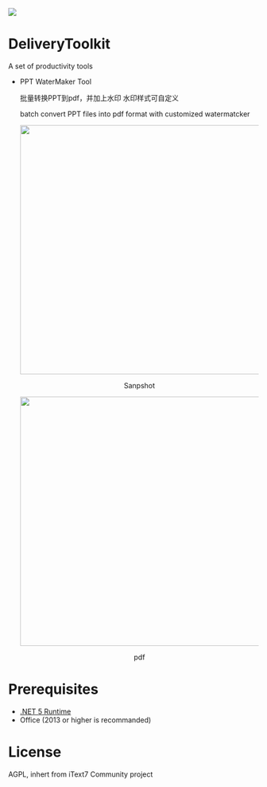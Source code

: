 <a href="https://996.icu" target='_blank'><img src="https://img.shields.io/badge/link-996.icu-red.svg"></a>

# DeliveryToolkit
A set of productivity tools

- PPT WaterMaker Tool

  批量转换PPT到pdf，并加上水印
  水印样式可自定义
  
  batch convert PPT files into pdf format with customized watermatcker
  <div  align="center">    
  <img src="https://aidiag890.blob.core.chinacloudapi.cn/resource/snap1.png" width=500/>
  <p>Sanpshot</p>
  <img src="https://aidiag890.blob.core.chinacloudapi.cn/resource/pdf.png" width=500/>
  <p>pdf</p>
  </div>


# Prerequisites

- [.NET 5 Runtime](https://download.visualstudio.microsoft.com/download/pr/c6a74d6b-576c-4ab0-bf55-d46d45610730/f70d2252c9f452c2eb679b8041846466/windowsdesktop-runtime-5.0.1-win-x64.exe)
- Office (2013 or higher is recommanded)

# License
  
  AGPL, inhert from iText7 Community project
